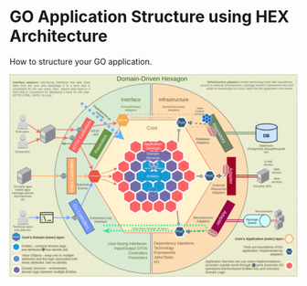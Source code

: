 # GO Application Structure using HEX Architecture
How to structure your GO application.
  
![Domain Driven Design Hexagonal Architecture](Images\DDD_Hex_Arch.png)